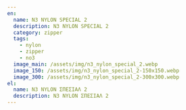 ```yaml
---
en:
  name: N3 NYLON SPECIAL 2
  description: N3 NYLON SPECIAL 2
  category: zipper
  tags:
    - nylon
    - zipper
    - no3
  image_main: /assets/img/n3_nylon_special_2.webp
  image_150: /assets/img/n3_nylon_special_2-150x150.webp
  image_300: /assets/img/n3_nylon_special_2-300x300.webp
el:
  name: N3 NYLON ΣΠΕΣΙΑΛ 2
  description: N3 NYLON ΣΠΕΣΙΑΛ 2
---
```

